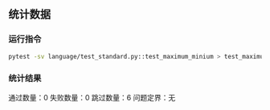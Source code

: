 ## 统计数据

### 运行指令
```bash
pytest -sv language/test_standard.py::test_maximum_minium > test_maximum_minium.log
```

### 统计结果
通过数量：0
失败数量：0
跳过数量：6
问题定界：无